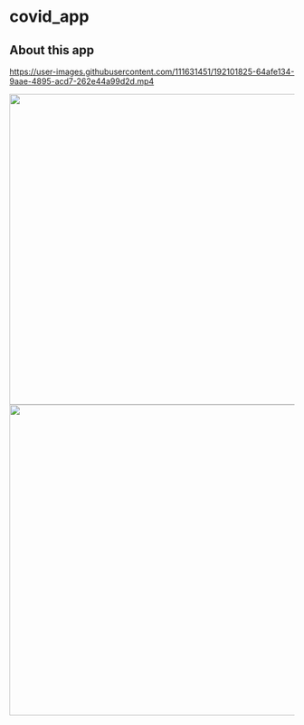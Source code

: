 # covid_app

## About this app
https://user-images.githubusercontent.com/111631451/192101825-64afe134-9aae-4895-acd7-262e44a99d2d.mp4

<img src="https://user-images.githubusercontent.com/111631451/192100089-a3b431fa-b8bf-4be4-81fc-f2f150777b7a.png" style="height:550px"/><img src="https://user-images.githubusercontent.com/111631451/192100155-aff7fbc8-80c2-45b3-95a5-7783eb1df676.png" style="height:550px"/>
